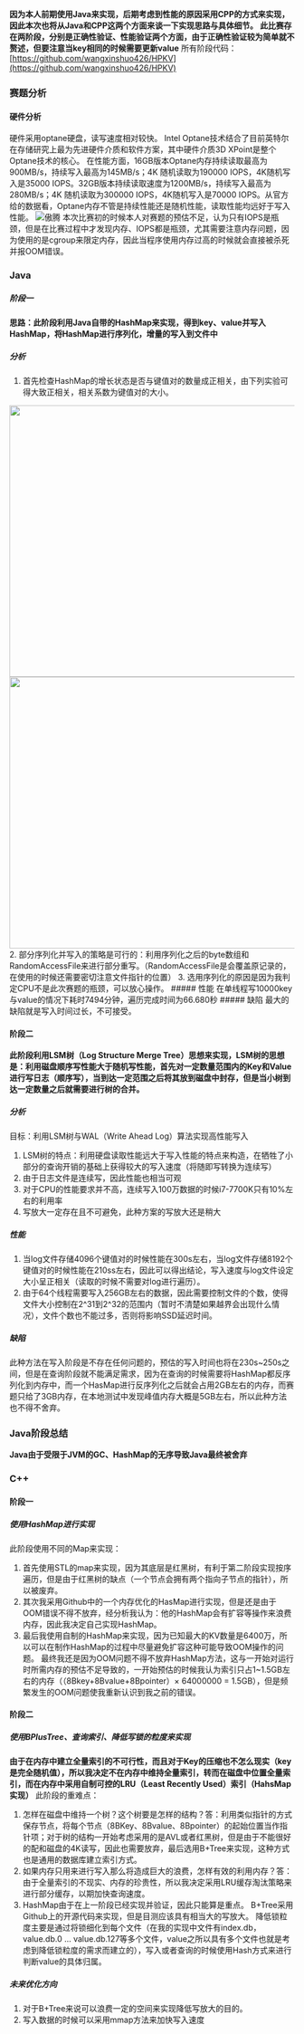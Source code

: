**因为本人前期使用Java来实现，后期考虑到性能的原因采用CPP的方式来实现，因此本次也将从Java和CPP这两个方面来谈一下实现思路与具体细节。**
**此比赛存在两阶段，分别是正确性验证、性能验证两个方面，由于正确性验证较为简单就不赘述，但要注意当key相同的时候需要更新value**
所有阶段代码：[https://github.com/wangxinshuo426/HPKV](https://github.com/wangxinshuo426/HPKV)
### 赛题分析
#### 硬件分析
硬件采用optane硬盘，读写速度相对较快。
Intel Optane技术结合了目前英特尔在存储研究上最为先进硬件介质和软件方案，其中硬件介质3D XPoint是整个Optane技术的核心。
  在性能方面，16GB版本Optane内存持续读取最高为900MB/s，持续写入最高为145MB/s；4K 随机读取为190000 IOPS，4K随机写入是35000 IOPS。32GB版本持续读取速度为1200MB/s，持续写入最高为280MB/s；4K 随机读取为300000 IOPS，4K随机写入是70000 IOPS。从官方给的数据看，Optane内存不管是持续性能还是随机性能，读取性能均远好于写入性能。
![傲腾](https://images.techhive.com/images/article/2017/03/intel_optane_3-100715136-orig.jpg)
本次比赛初的时候本人对赛题的预估不足，认为只有IOPS是瓶颈，但是在比赛过程中才发现内存、IOPS都是瓶颈，尤其需要注意内存问题，因为使用的是cgroup来限定内存，因此当程序使用内存过高的时候就会直接被杀死并报OOM错误。
### Java
##### 阶段一
**思路：此阶段利用Java自带的HashMap来实现，得到key、value并写入HashMap，将HashMap进行序列化，增量的写入到文件中**
##### 分析
1. 首先检查HashMap的增长状态是否与键值对的数量成正相关，由下列实验可得大致正相关，相关系数为键值对的大小。
<img src="https://www.wangxinshuo.cn/wp-content/uploads/2018/09/myplot.png" alt="" width="640" height="480" class="aligncenter size-full wp-image-437" />
<img src="https://www.wangxinshuo.cn/wp-content/uploads/2018/09/myplot1.png" alt="" width="640" height="480" class="aligncenter size-full wp-image-439" />
2. 部分序列化并写入的策略是可行的：利用序列化之后的byte数组和RandomAccessFile来进行部分重写。（RandomAccessFile是会覆盖原记录的，在使用的时候还需要密切注意文件指针的位置）
3. 选用序列化的原因是因为我判定CPU不是此次赛题的瓶颈，可以放心操作。
##### 性能
在单线程写10000key与value的情况下耗时7494分钟，遍历完成时间为66.680秒
##### 缺陷
最大的缺陷就是写入时间过长，不可接受。

#### 阶段二
**此阶段利用LSM树（Log Structure Merge Tree）思想来实现，LSM树的思想是：利用磁盘顺序写性能大于随机写性能，首先对一定数量范围内的Key和Value进行写日志（顺序写），当到达一定范围之后将其放到磁盘中封存，但是当小树到达一定数量之后就需要进行树的合并。**
##### 分析
目标：利用LSM树与WAL（Write Ahead Log）算法实现高性能写入
1. LSM树的特点：利用硬盘读取性能远大于写入性能的特点来构造，在牺牲了小部分的查询开销的基础上获得较大的写入速度（将随即写转换为连续写）
2. 由于日志文件是连续写，因此性能也相当可观
3. 对于CPU的性能要求并不高，连续写入100万数据的时候i7-7700K只有10%左右的利用率
4. 写放大一定存在且不可避免，此种方案的写放大还是稍大
##### 性能
1. 当log文件存储4096个键值对的时候性能在300s左右，当log文件存储8192个键值对的时候性能在210ss左右，因此可以得出结论，写入速度与log文件设定大小呈正相关（读取的时候不需要对log进行遍历）。
2. 由于64个线程需要写入256GB左右的数据，因此需要控制文件的个数，使得文件大小控制在2^31到2^32的范围内（暂时不清楚如果越界会出现什么情况），文件个数也不能过多，否则将影响SSD延迟时间。
##### 缺陷
此种方法在写入阶段是不存在任何问题的，预估的写入时间也将在230s~250s之间，但是在查询阶段就不能满足需求，因为在查询的时候需要将HashMap都反序列化到内存中，而一个HasMap进行反序列化之后就会占用2GB左右的内存，而赛题只给了3GB内存，在本地测试中发现峰值内存大概是5GB左右，所以此种方法也不得不舍弃。

### Java阶段总结
**Java由于受限于JVM的GC、HashMap的无序导致Java最终被舍弃**

### C++
#### 阶段一
##### 使用HashMap进行实现
此阶段使用不同的Map来实现：
1. 首先使用STL的map来实现，因为其底层是红黑树，有利于第二阶段实现按序遍历，但是由于红黑树的缺点（一个节点会拥有两个指向子节点的指针），所以被废弃。
2. 其次我采用Github中的一个内存优化的HasMap进行实现，但是还是由于OOM错误不得不放弃，经分析我认为：他的HashMap会有扩容等操作来浪费内存，因此我决定自己实现HashMap。
3. 最后我使用自制的HashMap来实现，因为已知最大的KV数量是6400万，所以可以在制作HashMap的过程中尽量避免扩容这种可能导致OOM操作的问题。
最终我还是因为OOM问题不得不放弃HashMap方法，这与一开始对运行时所需内存的预估不足导致的，一开始预估的时候我认为索引只占1~1.5GB左右的内存（（8Bkey+8Bvalue+8Bpointer）× 64000000 = 1.5GB），但是频繁发生的OOM问题使我重新认识到我之前的错误。
#### 阶段二
##### 使用BPlusTree、查询索引、降低写锁的粒度来实现
**由于在内存中建立全量索引的不可行性，而且对于Key的压缩也不怎么现实（key是完全随机值），所以我决定不在内存中维持全量索引，转而在磁盘中位置全量索引，而在内存中采用自制可控的LRU（Least Recently Used）索引（HahsMap实现）**
此阶段的重难点：
1. 怎样在磁盘中维持一个树？这个树要是怎样的结构？答：利用类似指针的方式保存节点，将每个节点（8BKey、8Bvalue、8Bpointer）的起始位置当作指针项；对于树的结构一开始考虑采用的是AVL或者红黑树，但是由于不能很好的配和磁盘的4K读写，因此也需要放弃，最后选用B+Tree来实现，这种方式也是通用的数据库建立索引方式。
2. 如果内存只用来进行写入那么将造成巨大的浪费，怎样有效的利用内存？答：由于全量索引的不现实、内存的珍贵性，所以我决定采用LRU缓存淘汰策略来进行部分缓存，以期加快查询速度。
3. HashMap由于在上一阶段已经实现并验证，因此只能算是重点。
B+Tree采用Github上的开源代码来实现，但是目测应该具有相当大的写放大。
降低锁粒度主要是通过将锁细化到每个文件（在我的实现中文件有index.db，value.db.0 ... value.db.127等多个文件，value之所以具有多个文件也就是考虑到降低锁粒度的需求而建立的），写入或者查询的时候使用Hash方式来进行判断value的具体归属。
##### 未来优化方向
1. 对于B+Tree来说可以浪费一定的空间来实现降低写放大的目的。
2. 写入数据的时候可以采用mmap方法来加快写入速度
